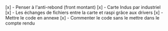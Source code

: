 [x] - Penser à l'anti-rebond (front montant)
[x] - Carte Indus par industriel
[x] - Les échanges de fichiers entre la carte et raspi grâce aux drivers
[x] - Mettre le code en annexe
[x] - Commenter le code sans le mettre dans le compte rendu
